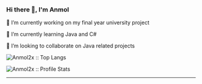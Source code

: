 ### Hi there 👋, I'm Anmol

🔭 I’m currently working on my final year university project

🌱 I’m currently learning Java and C#

👯 I’m looking to collaborate on Java related projects

<p align="left">

</p>

<p align="left">

<p align="left"><img src="https://github-readme-stats.vercel.app/api/top-langs/?username=anmol2x&langs_count=10&theme=tokyonight&layout=compact" alt="Anmol2x :: Top Langs" /></p>
  
<p align="left"><img src="https://github-readme-stats.vercel.app/api?username=anmol2x&show_icons=true&theme=synthwave" alt="Anmol2x :: Profile Stats" /></p>

---
